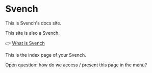 # Svench

This is Svench's docs site.

This site is also a Svench.

👉 [What is Svench](./Getting_Started)

This is the index page of your Svench.

Open question: how do we access / present this page in the menu?
